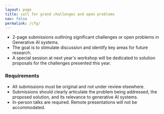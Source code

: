 ```yaml
---
layout: page
title: call for grand challenges and open problems
nav: false
permalink: /cfg/
---
```


- 2-page submissions outlining significant challenges or open problems in Generative AI systems.
- The goal is to stimulate discussion and identify key areas for future research.
- A special session at next year's workshop will be dedicated to solution proposals for the challenges presented this year.

### Requirements

- All submissions must be original and not under review elsewhere.
- Submissions should clearly articulate the problem being addressed, the proposed solution, and its relevance to generative AI systems.
- In-person talks are required. Remote presentations will not be accommodated.